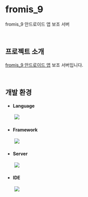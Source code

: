 # fromis_9

fromis_9 안드로이드 앱 보조 서버

</br>

## 프로젝트 소개

[fromis_9 안드로이드 앱](https://github.com/caadiq/fromis_9-android-app) 보조 서버입니다.

</br>

## 개발 환경

- #### Language
　　<img src="https://img.shields.io/badge/python-3776AB?style=for-the-badge&logo=Python&logoColor=white"> 

- #### Framework
　　<img src="https://img.shields.io/badge/fastapi-009688?style=for-the-badge&logo=FastAPI&logoColor=white">

- #### Server
　　<img src="https://img.shields.io/badge/ubuntu-E95420?style=for-the-badge&logo=ubuntu&logoColor=white">

- #### IDE
　　<img src="https://img.shields.io/badge/pycharm-000000?style=for-the-badge&logo=PyCharm&logoColor=white">
